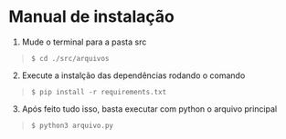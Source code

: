 # Manual de instalação
1. Mude o terminal para a pasta src<br>
> `$ cd ./src/arquivos`

2. Execute a instalção das dependências rodando o comando<br>
> `$ pip install -r requirements.txt`

3. Após feito tudo isso, basta executar com python o arquivo principal<br>
> `$ python3 arquivo.py`
